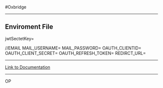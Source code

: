 #Oxbridge

-------------------------------------------------------------------
Enviroment File
----------------------------------------------------------------

jwtSectetKey=

//EMAIL
MAIL_USERNAME=
MAIL_PASSWORD=
OAUTH_CLIENTID=
OAUTH_CLIENT_SECRET=
OAUTH_REFRESH_TOKEN=
REDIRCT_URL=


-------------------
[Link to Documentation](https://docs.google.com/document/d/1i7ROGPdV98F_PqtCL5r01u1I3ncaTKW3sEjQPc1Q9P4/edit?usp=sharing)

-------------------

OP